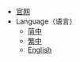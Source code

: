 <!-- _navbar.md -->

* [官网](https://lifeupapp.fun/)
* Language（语言）
  * [简中](https://docs.lifeupapp.fun/zh-cn)
  * [繁中](https://docs.lifeupapp.fun/zh-hant)
  * [English](https://docs.lifeupapp.fun/en/)
